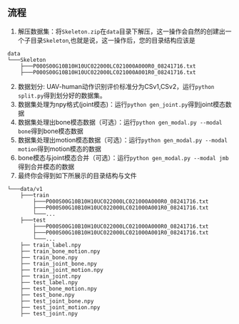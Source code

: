 ## 流程

1. 解压数据集：将`Skeleton.zip`在`data`目录下解压，这一操作会自然的创建出一个子目录`Skeleton`,也就是说，这一操作后，您的目录结构应该是
```
data
└───Skeleton
    ├───P000S00G10B10H10UC022000LC021000A000R0_08241716.txt
    ├───P000S00G10B10H10UC022000LC021000A001R0_08241716.txt
```
2. 数据划分: UAV-human动作识别评价标准分为CSv1,CSv2，运行`python split.py`得到划分好的数据集。
3. 数据集处理为npy格式(joint模态)：运行`python gen_joint.py`得到joint模态数据
4. 数据集处理出bone模态数据（可选）：运行`python gen_modal.py --modal bone`得到bone模态数据
5. 数据集处理出motion模态数据（可选）：运行`python gen_modal.py --modal motion`得到motion模态的数据
6. bone模态与joint模态合并（可选）：运行`python gen_modal.py --modal jmb`得到合并模态的数据
7. 最终你会得到如下所展示的目录结构与文件
```
└───data/v1
    ├───train
        ├───P000S00G10B10H10UC022000LC021000A000R0_08241716.txt
        ├───P000S00G10B10H10UC022000LC021000A001R0_08241716.txt
        └───...
    ├───test
        ├───P000S00G10B10H10UC022000LC021000A000R0_08241716.txt
        ├───P000S00G10B10H10UC022000LC021000A001R0_08241716.txt
        └───...
    ├── train_label.npy
    ├── train_bone_motion.npy
    ├── train_bone.npy
    ├── train_joint_bone.npy
    ├── train_joint_motion.npy
    ├── train_joint.npy
    ├── test_label.npy
    ├── test_bone_motion.npy
    ├── test_bone.npy
    ├── test_joint_bone.npy
    ├── test_joint_motion.npy
    ├── test_joint.npy
```
